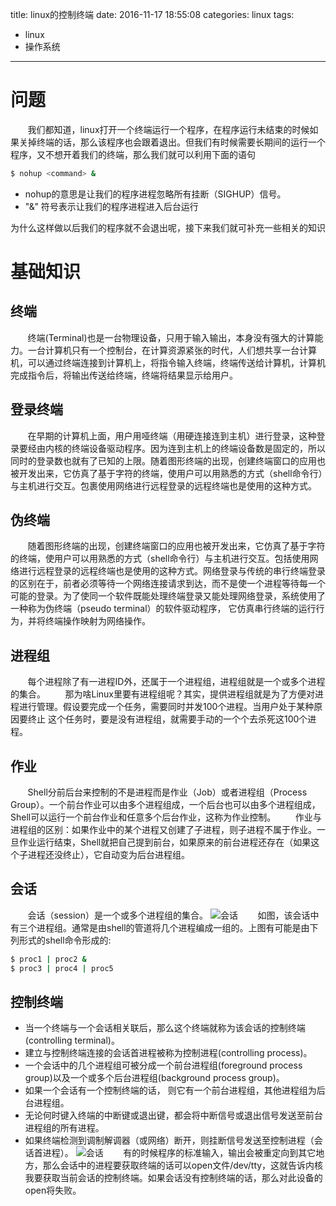 title: linux的控制终端
date: 2016-11-17 18:55:08
categories: linux
tags:
  - linux
  - 操作系统
------
# 问题
&#160; &#160; &#160; &#160;我们都知道，linux打开一个终端运行一个程序，在程序运行未结束的时候如果关掉终端的话，那么该程序也会跟着退出。但我们有时候需要长期间的运行一个程序，又不想开着我们的终端，那么我们就可以利用下面的语句
```bash
$ nohup <command> &
```
- nohup的意思是让我们的程序进程忽略所有挂断（SIGHUP）信号。
- "&" 符号表示让我们的程序进程进入后台运行

为什么这样做以后我们的程序就不会退出呢，接下来我们就可补充一些相关的知识

# 基础知识

## 终端
&#160; &#160; &#160; &#160;终端(Terminal)也是一台物理设备，只用于输入输出，本身没有强大的计算能力。一台计算机只有一个控制台，在计算资源紧张的时代，人们想共享一台计算机，可以通过终端连接到计算机上，将指令输入终端，终端传送给计算机，计算机完成指令后，将输出传送给终端，终端将结果显示给用户。

## 登录终端
&#160; &#160; &#160; &#160;在早期的计算机上面，用户用哑终端（用硬连接连到主机）进行登录，这种登录要经由内核的终端设备驱动程序。因为连到主机上的终端设备数是固定的，所以同时的登录数也就有了已知的上限。随着图形终端的出现，创建终端窗口的应用也被开发出来，它仿真了基于字符的终端，使用户可以用熟悉的方式（shell命令行）与主机进行交互。包裹使用网络进行远程登录的远程终端也是使用的这种方式。

## 伪终端
&#160; &#160; &#160; &#160;随着图形终端的出现，创建终端窗口的应用也被开发出来，它仿真了基于字符的终端，使用户可以用熟悉的方式（shell命令行）与主机进行交互。包括使用网络进行远程登录的远程终端也是使用的这种方式。网络登录与传统的串行终端登录的区别在于，前者必须等待一个网络连接请求到达，而不是使一个进程等待每一个可能的登录。为了使同一个软件既能处理终端登录又能处理网络登录，系统使用了一种称为伪终端（pseudo terminal）的软件驱动程序，
它仿真串行终端的运行行为，并将终端操作映射为网络操作。

## 进程组
&#160; &#160; &#160; &#160;每个进程除了有一进程ID外，还属于一个进程组，进程组就是一个或多个进程的集合。
&#160; &#160; &#160; &#160;那为啥Linux里要有进程组呢？其实，提供进程组就是为了方便对进程进行管理。假设要完成一个任务，需要同时并发100个进程。当用户处于某种原因要终止 这个任务时，要是没有进程组，就需要手动的一个个去杀死这100个进程。

## 作业
&#160; &#160; &#160; &#160;Shell分前后台来控制的不是进程而是作业（Job）或者进程组（Process Group）。一个前台作业可以由多个进程组成，一个后台也可以由多个进程组成，Shell可以运行一个前台作业和任意多个后台作业，这称为作业控制。
&#160; &#160; &#160; &#160;作业与进程组的区别：如果作业中的某个进程又创建了子进程，则子进程不属于作业。一旦作业运行结束，Shell就把自己提到前台，如果原来的前台进程还存在（如果这个子进程还没终止），它自动变为后台进程组。

## 会话
&#160; &#160; &#160; &#160;会话（session）是一个或多个进程组的集合。
![会话](http://7xlovv.com1.z0.glb.clouddn.com/session.jpg)
&#160; &#160; &#160; &#160;如图，该会话中有三个进程组。通常是由shell的管道将几个进程编成一组的。上图有可能是由下列形式的shell命令形成的:
```bash
$ proc1 | proc2 & 
$ proc3 | proc4 | proc5
```

## 控制终端
- 当一个终端与一个会话相关联后，那么这个终端就称为该会话的控制终端(controlling terminal)。
- 建立与控制终端连接的会话首进程被称为控制进程(controlling process)。
- 一个会话中的几个进程组可被分成一个前台进程组(foreground process group)以及一个或多个后台进程组(background process group)。
- 如果一个会话有一个控制终端的话， 则它有一个前台进程组，其他进程组为后台进程组。
- 无论何时键入终端的中断键或退出键，都会将中断信号或退出信号发送至前台进程组的所有进程。
- 如果终端检测到调制解调器（或网络）断开，则挂断信号发送至控制进程（会话首进程）。
![会话](http://7xlovv.com1.z0.glb.clouddn.com/session2.jpg)
&#160; &#160; &#160; &#160;有的时候程序的标准输入，输出会被重定向到其它地方，那么会话中的进程要获取终端的话可以open文件/dev/tty，这就告诉内核我要获取当前会话的控制终端。如果会话没有控制终端的话，那么对此设备的open将失败。